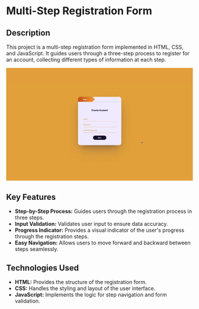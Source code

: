 # Multi-Step Registration Form

## Description

This project is a multi-step registration form implemented in HTML, CSS, and JavaScript. It guides users through a three-step process to register for an account, collecting different types of information at each step.

![Visual description of the project](./src/img/usagescreen.webp)

## Key Features

- **Step-by-Step Process:** Guides users through the registration process in three steps.
- **Input Validation:** Validates user input to ensure data accuracy.
- **Progress Indicator:** Provides a visual indicator of the user's progress through the registration steps.
- **Easy Navigation:** Allows users to move forward and backward between steps seamlessly.

## Technologies Used

- **HTML:** Provides the structure of the registration form.
- **CSS:** Handles the styling and layout of the user interface.
- **JavaScript:** Implements the logic for step navigation and form validation.
